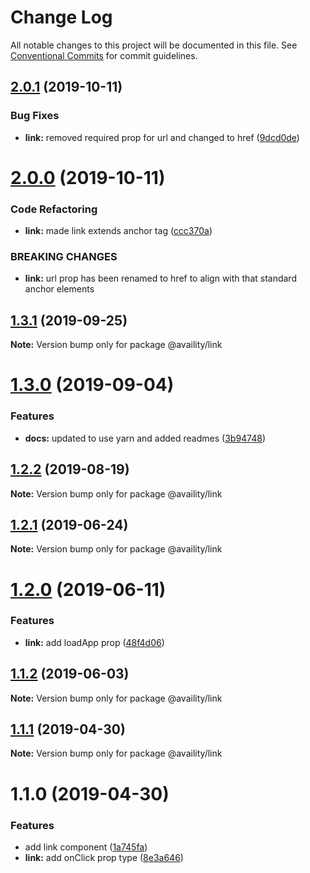 # Change Log

All notable changes to this project will be documented in this file.
See [Conventional Commits](https://conventionalcommits.org) for commit guidelines.

## [2.0.1](https://github.com/Availity/availity-react/compare/@availity/link@2.0.0...@availity/link@2.0.1) (2019-10-11)


### Bug Fixes

* **link:** removed required prop for url and changed to href ([9dcd0de](https://github.com/Availity/availity-react/commit/9dcd0de))





# [2.0.0](https://github.com/Availity/availity-react/compare/@availity/link@1.3.1...@availity/link@2.0.0) (2019-10-11)


### Code Refactoring

* **link:** made link extends anchor tag ([ccc370a](https://github.com/Availity/availity-react/commit/ccc370a))


### BREAKING CHANGES

* **link:** url prop has been renamed to href to align with that standard anchor elements





## [1.3.1](https://github.com/Availity/availity-react/compare/@availity/link@1.3.0...@availity/link@1.3.1) (2019-09-25)

**Note:** Version bump only for package @availity/link





# [1.3.0](https://github.com/Availity/availity-react/compare/@availity/link@1.2.2...@availity/link@1.3.0) (2019-09-04)


### Features

* **docs:** updated to use yarn and added readmes ([3b94748](https://github.com/Availity/availity-react/commit/3b94748))





## [1.2.2](https://github.com/Availity/availity-react/compare/@availity/link@1.2.1...@availity/link@1.2.2) (2019-08-19)

**Note:** Version bump only for package @availity/link





## [1.2.1](https://github.com/Availity/availity-react/compare/@availity/link@1.2.0...@availity/link@1.2.1) (2019-06-24)

**Note:** Version bump only for package @availity/link





# [1.2.0](https://github.com/Availity/availity-react/compare/@availity/link@1.1.2...@availity/link@1.2.0) (2019-06-11)


### Features

* **link:** add loadApp prop ([48f4d06](https://github.com/Availity/availity-react/commit/48f4d06))





## [1.1.2](https://github.com/Availity/availity-react/compare/@availity/link@1.1.1...@availity/link@1.1.2) (2019-06-03)

**Note:** Version bump only for package @availity/link





## [1.1.1](https://github.com/Availity/availity-react/compare/@availity/link@1.1.0...@availity/link@1.1.1) (2019-04-30)

**Note:** Version bump only for package @availity/link





# 1.1.0 (2019-04-30)


### Features

* add link component ([1a745fa](https://github.com/Availity/availity-react/commit/1a745fa))
* **link:** add onClick prop type ([8e3a646](https://github.com/Availity/availity-react/commit/8e3a646))
